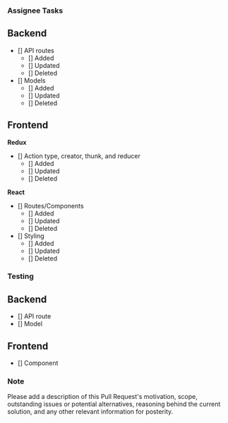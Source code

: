 ### Assignee Tasks

## Backend

- [] API routes
  - [] Added
  - [] Updated
  - [] Deleted
- [] Models
  - [] Added
  - [] Updated
  - [] Deleted

## Frontend

**Redux**

- [] Action type, creator, thunk, and reducer
  - [] Added
  - [] Updated
  - [] Deleted

**React**

- [] Routes/Components
  - [] Added
  - [] Updated
  - [] Deleted
- [] Styling
  - [] Added
  - [] Updated
  - [] Deleted

### Testing

## Backend

- [] API route
- [] Model

## Frontend

- [] Component

### Note

Please add a description of this Pull Request's motivation, scope, outstanding issues or potential alternatives, reasoning behind the current solution, and any other relevant information for posterity.
